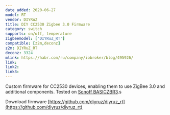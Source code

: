 ```yaml
---
date_added: 2020-06-27
model: RT
vendor: DIYRuZ
title: DIY CC2530 Zigbee 3.0 Firmware
category: switch
supports: on/off, temperature
zigbeemodel: ['DIYRuZ_RT']
compatible: [z2m,deconz]
z2m: DIYRuZ_RT
deconz: 3324
mlink: https://habr.com/ru/company/iobroker/blog/495926/
link: 
link2:  
link3: 
---
```

Custom firmware for CC2530 devices, enabling them to use ZigBee 3.0 and additional components. Tested on [Sonoff BASICZBR3](Sonoff_BASICZBR3).s

Download firmware [https://github.com/diyruz/diyruz_rt](https://github.com/diyruz/diyruz_rt)